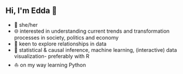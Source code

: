 ## Hi, I'm Edda 👋

- 🌙 she/her
- 🌐 interested in understanding current trends and transformation processes in society, politics and economy
- 🔭 keen to explore relationships in data 
- 🤍 statistical & causal inference, machine learning, (interactive) data visualization- preferably with R
- ⛵ on my way learning Python
